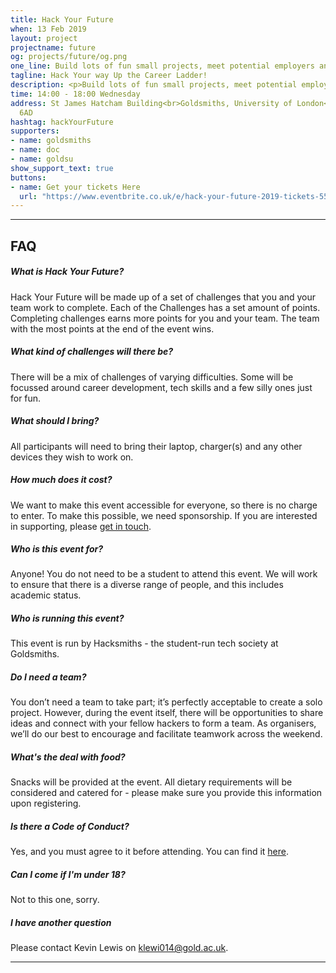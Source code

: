 ```yaml
---
title: Hack Your Future
when: 13 Feb 2019
layout: project
projectname: future
og: projects/future/og.png
one_line: Build lots of fun small projects, meet potential employers and have fun at Hack Your Future
tagline: Hack Your way Up the Career Ladder!
description: <p>Build lots of fun small projects, meet potential employers and have fun at Hack Your Future new experimental careers event run by Hacksmiths, the Computing Department and the Careers Department. Answer as many of our 75 challenges as possible in 4 hours - some are difficult, others are silly, but all of them will earn you points (and points mean prizes). If you have questions, email kevin.lewis@gold.ac.uk</p>
time: 14:00 - 18:00 Wednesday
address: St James Hatcham Building<br>Goldsmiths, University of London<br>London,<br>SE14
  6AD
hashtag: hackYourFuture
supporters:
- name: goldsmiths
- name: doc
- name: goldsu
show_support_text: true
buttons:
- name: Get your tickets Here
  url: "https://www.eventbrite.co.uk/e/hack-your-future-2019-tickets-55403327845"
---
```


<hr>
<section class="project-faq">
  <div class="container">
    <h2>FAQ</h2>
    <div class="row">
      <div class="col-md-4">
        <div class="text-block">
          <h5>What is Hack Your Future?</h5>
          <p>Hack Your Future will be made up of a set of challenges that you and your team work to complete. Each of the Challenges has a set amount of points. Completing challenges earns more points for you and your team. The team with the most points at the end of the event wins.</p>
        </div>
        <div class="text-block">
          <h5>What kind of challenges will there be?</h5>
          <p>There will be a mix of challenges of varying difficulties. Some will be focussed around career development, tech skills and a few silly ones just for fun.</p>
        </div>
        <div class="text-block">
          <h5>What should I bring?</h5>
          <p>All participants will need to bring their laptop, charger(s) and any other devices they wish to work on.</p>
        </div>
        <div class="text-block">
          <h5>How much does it cost?</h5>
          <p>We want to make this event accessible for everyone, so there is no charge to enter. To make this possible, we need sponsorship. If you are interested in supporting, please <a href="/contact">get in touch</a>.</p>
        </div>
      </div>
      <div class="col-md-4">
        <div class="text-block">
          <h5>Who is this event for?</h5>
          <p>Anyone! You do not need to be a student to attend this event. We will work to ensure that there is a diverse range of people, and this includes academic status.</p>
        </div>
        <div class="text-block">
          <h5>Who is running this event?</h5>
          <p>This event is run by Hacksmiths - the student-run tech society at Goldsmiths.</p>
        </div>
        <div class="text-block">
          <h5>Do I need a team?</h5>
          <p>You don’t need a team to take part; it’s perfectly acceptable to create a solo project. However, during the event itself, there will be opportunities to share ideas and connect with your fellow hackers to form a team. As organisers, we’ll do our best to encourage and facilitate teamwork across the weekend.</p>
        </div>
        <div class="text-block">
          <h5>What's the deal with food?</h5>
          <p>Snacks will be provided at the event. All dietary requirements will be considered and catered for - please make sure you provide this information upon registering.</p>
        </div>
      </div>
      <div class="col-md-4">
        <div class="text-block">
          <h5>Is there a Code of Conduct?</h5>
          <p>Yes, and you must agree to it before attending. You can find it <a href="https://github.com/hacksmiths/code-of-conduct/blob/master/SEX.md">here</a>.</p>
        </div>
        <div class="text-block">
          <h5>Can I come if I'm under 18?</h5>
          <p>Not to this one, sorry.</p>
        </div>
        <div class="text-block">
          <h5>I have another question</h5>
          <p>Please contact Kevin Lewis on <a href="mailto:klewi014@gold.ac.uk">klewi014@gold.ac.uk</a>.</p>
        </div>
      </div>
    </div>
  </div>
</section>
<hr>
